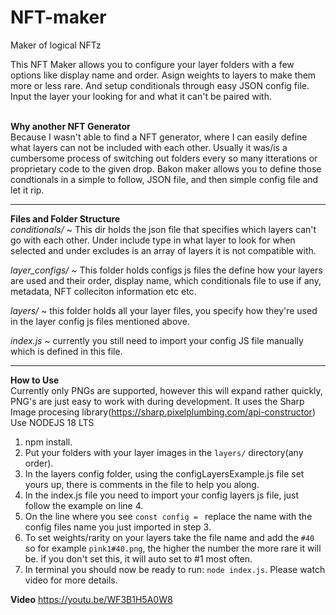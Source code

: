 # NFT-maker
Maker of logical NFTz

This NFT Maker allows you to configure your layer folders with a few options like display name and order.
Asign weights to layers to make them more or less rare.
And setup conditionals through easy JSON config file. Input the layer your looking for and what it can't be paired with.
<br /><br />

**Why another NFT Generator**<br />
Because I wasn't able to find a NFT generator, where I can easily define what layers can not be included with each other. Usually it was/is a cumbersome process
of switching out folders every so many itterations or proprietary code to the given drop. Bakon maker allows you to define those condtionals in a simple to follow,
JSON file, and then simple config file and let it rip.
<hr />

**Files and Folder Structure**<br />
*conditionals/* ~ This dir holds the json file that specifies which layers can't go with each other. Under include type in what layer to look for when selected and under excludes is an array of layers it is not compatible with.

*layer_configs/* ~ This folder holds configs js files the define how your layers are used and their order, display name, which conditionals file to use if any, metadata, NFT colleciton information etc etc.

*layers/* ~ this folder holds all your layer files, you specify how they're used in the layer config js files mentioned above.

*index.js* ~ currently you still need to import your config JS file manually which is defined in this file.

<hr />

**How to Use**<br />
Currently only PNGs are supported, however this will expand rather quickly, PNG's are just easy to work with during development.
It uses the Sharp Image procesing library(https://sharp.pixelplumbing.com/api-constructor)
Use NODEJS 18 LTS

1) npm install.
1) Put your folders with your layer images in the `layers/` directory(any order).
2) In the layers config folder, using the configLayersExample.js file set yours up, there is comments in the file to help you along.
3) In the index.js file you need to import your config layers js file, just follow the example on line 4.
4) On the line where you see `const config = ` replace the name with the config files name you just imported in step 3.
5) To set weights/rarity on your layers take the file name and add the `#40` so for example `pink1#40.png`, the higher the number the more rare it will be.
   if you don't set this, it will auto set to #1 most often.
6) In terminal you should now be ready to run: `node index.js`.
Please watch video for more details.

**Video**
https://youtu.be/WF3B1H5A0W8
